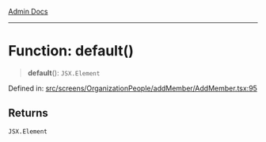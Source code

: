 [Admin Docs](/)

***

# Function: default()

> **default**(): `JSX.Element`

Defined in: [src/screens/OrganizationPeople/addMember/AddMember.tsx:95](https://github.com/PalisadoesFoundation/talawa-admin/blob/main/src/screens/OrganizationPeople/addMember/AddMember.tsx#L95)

## Returns

`JSX.Element`

